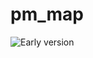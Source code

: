 # pm_map
![Early version](https://raw.githubusercontent.com/TrueGuy/pm_map/master/Screen.Shot.2016-03-08.at.22.27.58.png)
